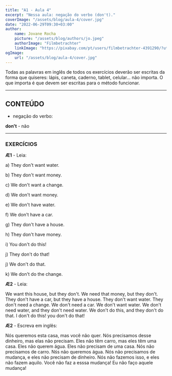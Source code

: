 ```yaml
---
title: "A1 - Aula 4"
excerpt: "Nessa aula: negação do verbo (don't)."
coverImage: "/assets/blog/aula-4/cover.jpg"
date: "2022-06-29T09:30+03:00"
author:
    name: Jovane Rocha
    picture: "/assets/blog/authors/jo.jpeg"
    authorImage: "Filmbetrachter"
    linkImage: "https://pixabay.com/pt/users/filmbetrachter-4391290/?utm_source=link-attribution&amp;utm_medium=referral&amp;utm_campaign=image&amp;utm_content=4941768"
ogImage:
    url: "/assets/blog/aula-4/cover.jpg"
---
```


Todas as palavras em inglês de todos os exercícios deverão ser escritas da forma que quiseres:
lápis, caneta, caderno, tablet, celular... não importa. O que importa é
que devem ser escritas para o método funcionar.

---

## CONTEÚDO

- negação do verbo:

**don't** - não

---

### EXERCÍCIOS

**Æ1** - Leia:

a) They don't want water.

b) They don't want money.

c) We don't want a change.

d) We don't want money.

e) We don't have water.

f) We don't have a car.

g) They don't have a house.

h) They don't have money.

i) You don't do this!

j) They don't do that!

j) We don't do that.

k) We don't do the change.

**Æ2** - Leia:

We want this house, but they don't. We need that money, but
they don't. They don't have a car, but they have a house. They don't want water. They don't need a change. We don't need a car. We don't want water. We don't need water, and they don't need water. We don't do this, and they don't do that. I don't do this! you don't do that!

**Æ2** - Escreva em inglês:

Nós queremos esta casa, mas você não quer. Nós precisamos desse dinheiro, mas elas não precisam. Eles não têm carro, mas eles têm uma casa. Eles não querem água. Eles não precisam de uma casa. Nós não precisamos de carro. Nśs não queremos água. Nós não precisamos de mudança, e eles não precisam de dinheiro. Nós não fazemos isso, e eles não fazem aquilo. Você não faz a esssa mudança! Eu não faço aquele mudança!
